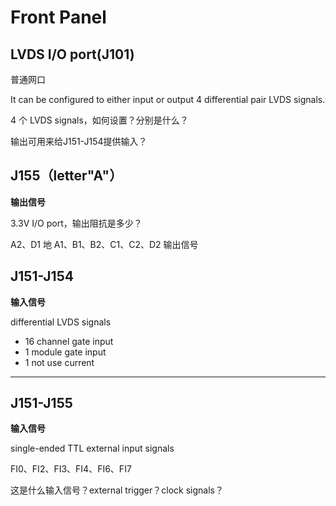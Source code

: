 <!-- FrontPanel.md --- 
;; 
;; Description: 
;; Author: Hongyi Wu(吴鸿毅)
;; Email: wuhongyi@qq.com 
;; Created: 五 7月 29 15:38:49 2016 (+0800)
;; Last-Updated: 三 8月 17 16:04:08 2016 (+0800)
;;           By: Hongyi Wu(吴鸿毅)
;;     Update #: 4
;; URL: http://wuhongyi.github.io -->

# Front Panel

## LVDS I/O port(J101) 

普通网口

It can be configured to either input or output 4 differential pair LVDS signals.

4 个 LVDS signals，如何设置？分别是什么？

输出可用来给J151-J154提供输入？

## J155（letter"A"）

**输出信号**

3.3V I/O port，输出阻抗是多少？

A2、D1 地
A1、B1、B2、C1、C2、D2 输出信号

## J151-J154

**输入信号**

differential LVDS signals

- 16 channel gate input
- 1 module gate input
- 1 not use current

----

## J151-J155

**输入信号**

single-ended TTL external input signals

FI0、FI2、FI3、FI4、FI6、FI7

这是什么输入信号？external trigger？clock signals？



<!-- FrontPanel.md ends here -->
